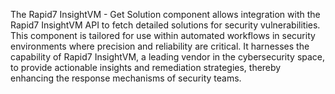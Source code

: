 The Rapid7 InsightVM - Get Solution component allows integration with the Rapid7 InsightVM API to fetch detailed solutions for security vulnerabilities. This component is tailored for use within automated workflows in security environments where precision and reliability are critical. It harnesses the capability of Rapid7 InsightVM, a leading vendor in the cybersecurity space, to provide actionable insights and remediation strategies, thereby enhancing the response mechanisms of security teams.
